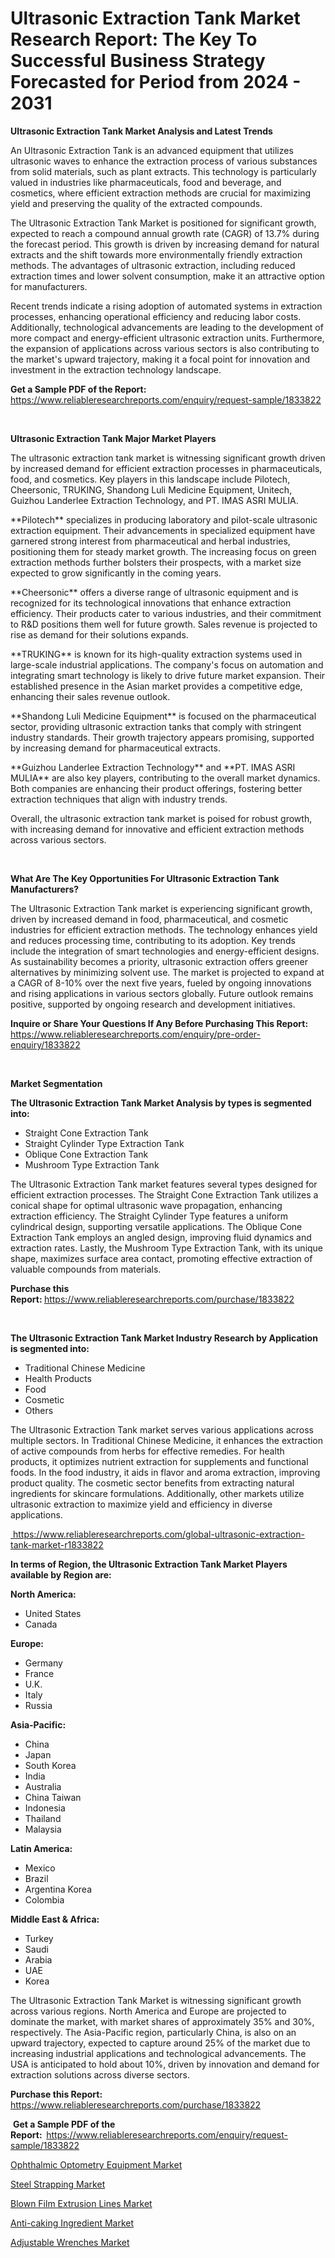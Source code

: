 <p><h1>Ultrasonic Extraction Tank Market Research Report: The Key To Successful Business Strategy Forecasted for Period from 2024 - 2031</h1></p><p><strong>Ultrasonic Extraction Tank Market Analysis and Latest Trends</strong></p>
<p><p>An Ultrasonic Extraction Tank is an advanced equipment that utilizes ultrasonic waves to enhance the extraction process of various substances from solid materials, such as plant extracts. This technology is particularly valued in industries like pharmaceuticals, food and beverage, and cosmetics, where efficient extraction methods are crucial for maximizing yield and preserving the quality of the extracted compounds.</p><p>The Ultrasonic Extraction Tank Market is positioned for significant growth, expected to reach a compound annual growth rate (CAGR) of 13.7% during the forecast period. This growth is driven by increasing demand for natural extracts and the shift towards more environmentally friendly extraction methods. The advantages of ultrasonic extraction, including reduced extraction times and lower solvent consumption, make it an attractive option for manufacturers.</p><p>Recent trends indicate a rising adoption of automated systems in extraction processes, enhancing operational efficiency and reducing labor costs. Additionally, technological advancements are leading to the development of more compact and energy-efficient ultrasonic extraction units. Furthermore, the expansion of applications across various sectors is also contributing to the market's upward trajectory, making it a focal point for innovation and investment in the extraction technology landscape.</p></p>
<p><strong>Get a Sample PDF of the Report:&nbsp;</strong> <a href="https://www.reliableresearchreports.com/enquiry/request-sample/1833822?utm_campaign=12&utm_medium=2&utm_source=Github&utm_content=ia&utm_term=19102024&utm_id=ultrasonic-extraction-tank">https://www.reliableresearchreports.com/enquiry/request-sample/1833822</a></p>
<p>&nbsp;</p>
<p><strong>Ultrasonic Extraction Tank Major Market Players</strong></p>
<p><p>The ultrasonic extraction tank market is witnessing significant growth driven by increased demand for efficient extraction processes in pharmaceuticals, food, and cosmetics. Key players in this landscape include Pilotech, Cheersonic, TRUKING, Shandong Luli Medicine Equipment, Unitech, Guizhou Landerlee Extraction Technology, and PT. IMAS ASRI MULIA.</p><p>**Pilotech** specializes in producing laboratory and pilot-scale ultrasonic extraction equipment. Their advancements in specialized equipment have garnered strong interest from pharmaceutical and herbal industries, positioning them for steady market growth. The increasing focus on green extraction methods further bolsters their prospects, with a market size expected to grow significantly in the coming years.</p><p>**Cheersonic** offers a diverse range of ultrasonic equipment and is recognized for its technological innovations that enhance extraction efficiency. Their products cater to various industries, and their commitment to R&D positions them well for future growth. Sales revenue is projected to rise as demand for their solutions expands.</p><p>**TRUKING** is known for its high-quality extraction systems used in large-scale industrial applications. The company's focus on automation and integrating smart technology is likely to drive future market expansion. Their established presence in the Asian market provides a competitive edge, enhancing their sales revenue outlook.</p><p>**Shandong Luli Medicine Equipment** is focused on the pharmaceutical sector, providing ultrasonic extraction tanks that comply with stringent industry standards. Their growth trajectory appears promising, supported by increasing demand for pharmaceutical extracts.</p><p>**Guizhou Landerlee Extraction Technology** and **PT. IMAS ASRI MULIA** are also key players, contributing to the overall market dynamics. Both companies are enhancing their product offerings, fostering better extraction techniques that align with industry trends.</p><p>Overall, the ultrasonic extraction tank market is poised for robust growth, with increasing demand for innovative and efficient extraction methods across various sectors.</p></p>
<p>&nbsp;</p>
<p><strong>What Are The Key Opportunities For Ultrasonic Extraction Tank Manufacturers?</strong></p>
<p><p>The Ultrasonic Extraction Tank market is experiencing significant growth, driven by increased demand in food, pharmaceutical, and cosmetic industries for efficient extraction methods. The technology enhances yield and reduces processing time, contributing to its adoption. Key trends include the integration of smart technologies and energy-efficient designs. As sustainability becomes a priority, ultrasonic extraction offers greener alternatives by minimizing solvent use. The market is projected to expand at a CAGR of 8-10% over the next five years, fueled by ongoing innovations and rising applications in various sectors globally. Future outlook remains positive, supported by ongoing research and development initiatives.</p></p>
<p><strong>Inquire or Share Your Questions If Any Before Purchasing This Report:</strong> <a href="https://www.reliableresearchreports.com/enquiry/pre-order-enquiry/1833822?utm_campaign=12&utm_medium=2&utm_source=Github&utm_content=ia&utm_term=19102024&utm_id=ultrasonic-extraction-tank">https://www.reliableresearchreports.com/enquiry/pre-order-enquiry/1833822</a></p>
<p>&nbsp;</p>
<p><strong>Market Segmentation</strong></p>
<p><strong>The Ultrasonic Extraction Tank Market Analysis by types is segmented into:</strong></p>
<p><ul><li>Straight Cone Extraction Tank</li><li>Straight Cylinder Type Extraction Tank</li><li>Oblique Cone Extraction Tank</li><li>Mushroom Type Extraction Tank</li></ul></p>
<p><p>The Ultrasonic Extraction Tank market features several types designed for efficient extraction processes. The Straight Cone Extraction Tank utilizes a conical shape for optimal ultrasonic wave propagation, enhancing extraction efficiency. The Straight Cylinder Type features a uniform cylindrical design, supporting versatile applications. The Oblique Cone Extraction Tank employs an angled design, improving fluid dynamics and extraction rates. Lastly, the Mushroom Type Extraction Tank, with its unique shape, maximizes surface area contact, promoting effective extraction of valuable compounds from materials.</p></p>
<p><strong>Purchase this Report:&nbsp;</strong><a href="https://www.reliableresearchreports.com/purchase/1833822?utm_campaign=12&utm_medium=2&utm_source=Github&utm_content=ia&utm_term=19102024&utm_id=ultrasonic-extraction-tank">https://www.reliableresearchreports.com/purchase/1833822</a></p>
<p>&nbsp;</p>
<p><strong>The Ultrasonic Extraction Tank Market Industry Research by Application is segmented into:</strong></p>
<p><ul><li>Traditional Chinese Medicine</li><li>Health Products</li><li>Food</li><li>Cosmetic</li><li>Others</li></ul></p>
<p><p>The Ultrasonic Extraction Tank market serves various applications across multiple sectors. In Traditional Chinese Medicine, it enhances the extraction of active compounds from herbs for effective remedies. For health products, it optimizes nutrient extraction for supplements and functional foods. In the food industry, it aids in flavor and aroma extraction, improving product quality. The cosmetic sector benefits from extracting natural ingredients for skincare formulations. Additionally, other markets utilize ultrasonic extraction to maximize yield and efficiency in diverse applications.</p></p>
<p><a href="https://www.reliableresearchreports.com/global-ultrasonic-extraction-tank-market-r1833822?utm_campaign=12&utm_medium=2&utm_source=Github&utm_content=ia&utm_term=19102024&utm_id=ultrasonic-extraction-tank">&nbsp;https://www.reliableresearchreports.com/global-ultrasonic-extraction-tank-market-r1833822</a></p>
<p><strong>In terms of Region, the Ultrasonic Extraction Tank Market Players available by Region are:</strong></p>
<p>
    <p> <strong> North America: </strong>
        <ul>
            <li>United States</li>
            <li>Canada</li>
        </ul>
        </p> 
    <p> <strong> Europe: </strong>
        <ul>
            <li>Germany</li>
            <li>France</li>
            <li>U.K.</li>
            <li>Italy</li>
            <li>Russia</li>
        </ul>
        </p> 
    <p> <strong> Asia-Pacific: </strong>
        <ul>
            <li>China</li>
            <li>Japan</li>
            <li>South Korea</li>
            <li>India</li>
            <li>Australia</li>
            <li>China Taiwan</li>
            <li>Indonesia</li>
            <li>Thailand</li>
            <li>Malaysia</li>
        </ul>
        </p> 
    <p> <strong> Latin America: </strong>
        <ul>
            <li>Mexico</li>
            <li>Brazil</li>
            <li>Argentina Korea</li>
            <li>Colombia</li>
        </ul>
        </p> 
    <p> <strong> Middle East & Africa: </strong>
        <ul>
            <li>Turkey</li>
            <li>Saudi</li>
            <li>Arabia</li>
            <li>UAE</li>
            <li>Korea</li>
        </ul>
    </p>
    </p>
<p><p>The Ultrasonic Extraction Tank Market is witnessing significant growth across various regions. North America and Europe are projected to dominate the market, with market shares of approximately 35% and 30%, respectively. The Asia-Pacific region, particularly China, is also on an upward trajectory, expected to capture around 25% of the market due to increasing industrial applications and technological advancements. The USA is anticipated to hold about 10%, driven by innovation and demand for extraction solutions across diverse sectors.</p></p>
<p><strong>Purchase this Report: </strong><a href="https://www.reliableresearchreports.com/purchase/1833822?utm_campaign=12&utm_medium=2&utm_source=Github&utm_content=ia&utm_term=19102024&utm_id=ultrasonic-extraction-tank">https://www.reliableresearchreports.com/purchase/1833822</a></p>
<p>&nbsp;<strong>Get a Sample PDF of the Report:&nbsp;&nbsp;</strong><a href="https://www.reliableresearchreports.com/enquiry/request-sample/1833822?utm_campaign=12&utm_medium=2&utm_source=Github&utm_content=ia&utm_term=19102024&utm_id=ultrasonic-extraction-tank">https://www.reliableresearchreports.com/enquiry/request-sample/1833822</a></p>
<p><strong></strong></p>
<p><p><a href="https://github.com/GenaGaines34/Market-Research-Report-List-1/blob/main/ophthalmic-optometry-equipment-market.md?utm_campaign=12&utm_medium=2&utm_source=Github&utm_content=ia&utm_term=19102024&utm_id=ultrasonic-extraction-tank">Ophthalmic Optometry Equipment Market</a></p><p><a href="https://issuu.com/reportprime-2/docs/steel-strapping-market-size-2030.pp_91a41d6ee42a32?utm_campaign=12&utm_medium=2&utm_source=Github&utm_content=ia&utm_term=19102024&utm_id=ultrasonic-extraction-tank">Steel Strapping Market</a></p><p><a href="https://issuu.com/reportprime-2/docs/blown-film-extrusion-lines-market-s_4765d3d792ba6a?utm_campaign=12&utm_medium=2&utm_source=Github&utm_content=ia&utm_term=19102024&utm_id=ultrasonic-extraction-tank">Blown Film Extrusion Lines Market</a></p><p><a href="https://github.com/shauntarfpso/Market-Research-Report-List-1/blob/main/anti-caking-ingredient-market.md?utm_campaign=12&utm_medium=2&utm_source=Github&utm_content=ia&utm_term=19102024&utm_id=ultrasonic-extraction-tank">Anti-caking Ingredient Market</a></p><p><a href="https://www.linkedin.com/pulse/adjustable-wrenches-market-analysis-report-global-insights-zo5nf?utm_campaign=12&utm_medium=2&utm_source=Github&utm_content=ia&utm_term=19102024&utm_id=ultrasonic-extraction-tank">Adjustable Wrenches Market</a></p></p>
